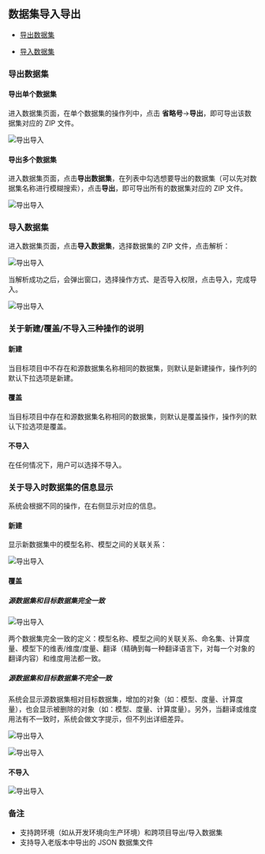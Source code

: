 ## 数据集导入导出

- [导出数据集](#导出数据集)

- [导入数据集](#导入数据集)

  

### 导出数据集

#### 导出单个数据集

进入数据集页面，在单个数据集的操作列中，点击 **省略号**->**导出**，即可导出该数据集对应的 ZIP 文件。

![导出导入](images/export_single_cn.png)

#### 导出多个数据集

进入数据集页面，点击**导出数据集**，在列表中勾选想要导出的数据集（可以先对数据集名称进行模糊搜索），点击**导出**，即可导出所有的数据集对应的 ZIP 文件。

![导出导入](images/export_more_cn.png)

### 导入数据集

进入数据集页面，点击**导入数据集**，选择数据集的 ZIP 文件，点击解析：

![导出导入](images/import_cn.png)

当解析成功之后，会弹出窗口，选择操作方式、是否导入权限，点击导入，完成导入。

![导出导入](images/import_config_cn.png)

### 关于新建/覆盖/不导入三种操作的说明

#### 新建

当目标项目中不存在和源数据集名称相同的数据集，则默认是新建操作，操作列的默认下拉选项是新建。

#### 覆盖

当目标项目中存在和源数据集名称相同的数据集，则默认是覆盖操作，操作列的默认下拉选项是覆盖。

#### 不导入

在任何情况下，用户可以选择不导入。

### 关于导入时数据集的信息显示

系统会根据不同的操作，在右侧显示对应的信息。

#### 新建

显示新数据集中的模型名称、模型之间的关联关系：

![导出导入](images/show_dataset_info_cn.png)

#### 覆盖

##### 源数据集和目标数据集完全一致

![导出导入](images/same_dataset_cn.png)

两个数据集完全一致的定义：模型名称、模型之间的关联关系、命名集、计算度量、模型下的维表/维度/度量、翻译（精确到每一种翻译语言下，对每一个对象的翻译内容）和维度用法都一致。

##### 源数据集和目标数据集不完全一致

系统会显示源数据集相对目标数据集，增加的对象（如：模型、度量、计算度量），也会显示被删除的对象（如：模型、度量、计算度量）。另外，当翻译或维度用法有不一致时，系统会做文字提示，但不列出详细差异。

![导出导入](images/dataset_diff_add_cn.png)



![导出导入](images/dataset_diff_del_cn.png)

#### 不导入

![导出导入](images/dataset_diff_quit_cn.png)

### 备注

- 支持跨环境（如从开发环境向生产环境）和跨项目导出/导入数据集
- 支持导入老版本中导出的 JSON 数据集文件